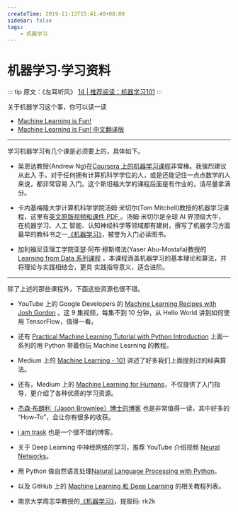 ```yaml
---
createTime: 2019-11-13T15:41:40+08:00
sidebar: false
tags:
    - 机器学习
---
```


# 机器学习·学习资料



::: tip
原文：《左耳听风》 [14 | 推荐阅读：机器学习101](https://time.geekbang.org/column/article/862)
:::

关于机器学习这个事，你可以读一读

- [Machine Learning is Fun!](https://medium.com/@ageitgey/machine-learning-is-fun-80ea3ec3c471)
- [Machine Learning is Fun! 中文翻译版](https://zhuanlan.zhihu.com/p/24339995)

---

学习机器学习有几个课是必须要上的，具体如下。

- 吴恩达教授(Andrew Ng)在[Coursera 上的机器学习课程](https://www.coursera.org/learn/machine-learning)非常棒。我强烈建议从此入 手。对于任何拥有计算机科学学位的人，或是还能记住一点点数学的人来说，都非常容易 入门。这个斯坦福大学的课程后面是有作业的，请尽量拿满分。

- 卡内基梅隆大学计算机科学学院汤姆·米切尔(Tom Mitchell)教授的机器学习课程，这里有[英文原版视频和课件 PDF ](http://www.cs.cmu.edu/~tom/10701_sp11/lectures.shtml)。汤姆·米切尔是全球 AI 界顶级大牛，在机器学习、人工 智能、认知神经科学等领域都有建树，撰写了机器学习方面最早的教科书之一[《机器学习》](https://item.jd.com/10131321.html)，被誉为入门必读图书。

- 加利福尼亚理工学院亚瑟·阿布·穆斯塔法(Yaser Abu-Mostafa)教授的 [Learning from Data 系列课程](http://work.caltech.edu/lectures.html) 。本课程涵盖机器学习的基本理论和算法，并将理论与实践相结合，更具 实践指导意义，适合进阶。

---

除了上述的那些课程外，下面这些资源也很不错。

- YouTube 上的 Google Developers 的 [Machine Learning Recipes with Josh Gordon](https://www.youtube.com/playlist?list=PLOU2XLYxmsIIuiBfYad6rFYQU_jL2ryal) 。这 9 集视频，每集不到 10 分钟，从 Hello World 讲到如何使用 TensorFlow，值得一看。

- 还有 [Practical Machine Learning Tutorial with Python Introduction](https://pythonprogramming.net/machine-learning-tutorial-python-introduction/) 上面一系列的用 Python 带着你玩 Machine Learning 的教程。

- Medium 上的 [Machine Learning - 101](https://medium.com/machine-learning-101) 讲述了好多我们上面提到过的经典算法。

- 还有，Medium 上的 [Machine Learning for Humans](https://medium.com/machine-learning-for-humans)，不仅提供了入门指导，更介绍了各种优质的学习资源。

- [杰森·布朗利（Jason Brownlee）博士的博客](https://machinelearningmastery.com/blog/) 也是非常值得一读，其中好多的 “How-To”，会让你有很多的收获。

- [i am trask](http://iamtrask.github.io/) 也是一个很不错的博客。

- 关于 Deep Learning 中神经网络的学习，推荐 YouTube 介绍视频 [Neural Networks](https://www.youtube.com/playlist?list=PLZHQObOWTQDNU6R1_67000Dx_ZCJB-3pi)。

- 用 Python 做自然语言处理[Natural Language Processing with Python](http://www.nltk.org/book/)。

- 以及 GitHub 上的 [Machine Learning 和 Deep Learning](https://github.com/ujjwalkarn/Machine-Learning-Tutorials) 的相关教程列表。

- 南京大学周志华教授的[《机器学习》](https://pan.baidu.com/s/1giNn89w3z6C2lisQ_KHyxg)，提取码: rk2k
